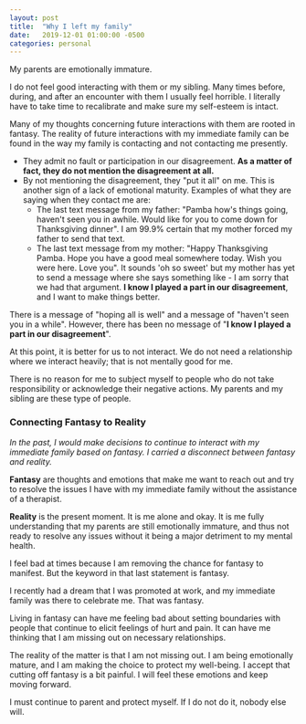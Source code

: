 ```yaml
---
layout: post
title:  "Why I left my family"
date:   2019-12-01 01:00:00 -0500
categories: personal
---
```

My parents are emotionally immature.

I do not feel good interacting with them or my sibling. Many times before, during, and after an encounter with them I usually feel horrible. I literally have to take time to recalibrate and make sure my self-esteem is intact.

Many of my thoughts concerning future interactions with them are rooted in fantasy.
The reality of future interactions with my immediate family can be found in the way my family is contacting and not contacting me presently. 
- They admit no fault or participation in our disagreement. **As a matter of fact, they do not mention the disagreement at all.** 
- By not mentioning the disagreement, they "put it all" on me. This is another sign of a lack of emotional maturity. Examples of what they are saying when they contact me are: 
	- The last text message from my father: "Pamba how's things going, haven't seen you in awhile. Would like for you to come down for Thanksgiving dinner". I am 99.9% certain that my mother forced my father to send that text. 
	- The last text message from my mother: "Happy Thanksgiving Pamba. Hope you have a good meal somewhere today. Wish you were here. Love you". It sounds 'oh so sweet' but my mother has yet to send a message where she says something like - I am sorry that we had that argument. **I know I played a part in our disagreement**, and I want to make things better.

There is a message of "hoping all is well" and a message of "haven't seen you in a while". However, there has been no message of "**I know I played a part in our disagreement**". 

At this point, it is better for us to not interact. We do not need a relationship where we interact heavily; that is not mentally good for me. 

There is no reason for me to subject myself to people who do not take responsibility or acknowledge their negative actions. My parents and my sibling are these type of people.

### Connecting Fantasy to Reality
*In the past, I would make decisions to continue to interact with my immediate family based on fantasy. I carried a disconnect between fantasy and reality.*

**Fantasy** are thoughts and emotions that make me want to reach out and try to resolve the issues I have with my immediate family without the assistance of a therapist.

**Reality** is the present moment. It is me alone and okay. It is me fully understanding that my parents are still emotionally immature, and thus not ready to resolve any issues without it being a major detriment to my mental health.  

I feel bad at times because I am removing the chance for fantasy to manifest. But the keyword in that last statement is fantasy. 

I recently had a dream that I was promoted at work, and my immediate family was there to celebrate me. That was fantasy.

Living in fantasy can have me feeling bad about setting boundaries with people that continue to elicit feelings of hurt and pain. It can have me thinking that I am missing out on necessary relationships.

The reality of the matter is that I am not missing out. I am being emotionally mature, and I am making the choice to protect my well-being. I accept that cutting off fantasy is a bit painful. I will feel these emotions and keep moving forward. 

I must continue to parent and protect myself. If I do not do it, nobody else will.



